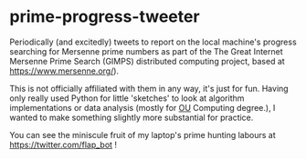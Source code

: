 # prime-progress-tweeter
Periodically (and excitedly) tweets to report on the local machine's progress searching for Mersenne prime numbers as part of the The Great Internet Mersenne Prime Search (GIMPS) distributed computing project, based at https://www.mersenne.org/). 

This is not officially affiliated with them in any way, it's just for fun. Having only really used Python for little 'sketches' to look at algorithm implementations or data analysis (mostly for <a href="http://www.open.ac.uk/">OU</a> Computing degree.), I wanted to make something slightly more substantial for practice.

You can see the miniscule fruit of my laptop's prime hunting labours at https://twitter.com/flap_bot !

